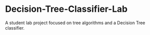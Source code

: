 # Decision-Tree-Classifier-Lab
 A student lab project focused on tree algorithms and a Decision Tree classifier.
